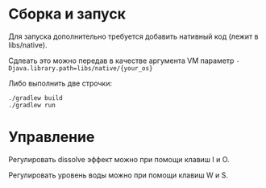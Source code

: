 # Сборка и запуск

Для запуска дополнительно требуется добавить нативный код (лежит в libs/native).

Сдлеать это можно передав в качестве аргумента VM параметр `-Djava.library.path=libs/native/{your_os}`

Либо выполнить две строчки:
```
./gradlew build
./gradlew run
```


# Управление

Регулировать dissolve эффект можно при помощи клавиш I и O.

Регулировать уровень воды можно при помощи клавиш W и S.